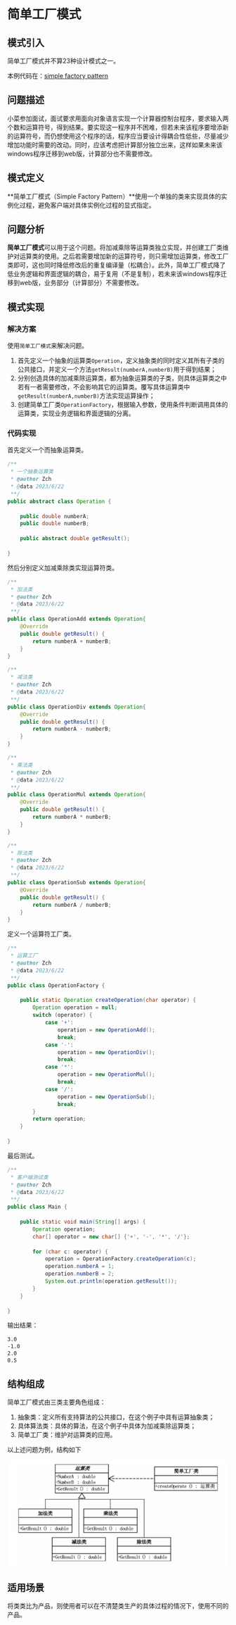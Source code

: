 # 简单工厂模式

## 模式引入

简单工厂模式并不算23种设计模式之一。

本例代码在：[simple factory pattern](../../code/design-pattern/simple-factory-pattern)

## 问题描述

小菜参加面试，面试要求用面向对象语言实现一个计算器控制台程序，要求输入两个数和运算符号，得到结果。要实现这一程序并不困难，但若未来该程序要增添新的运算符号，而仍想使用这个程序的话，程序应当要设计得耦合性低些，尽量减少增加功能时需要的改动。同时，应该考虑把计算部分独立出来，这样如果未来该windows程序迁移到web版，计算部分也不需要修改。

## 模式定义

**简单工厂模式（Simple Factory Pattern）**使用一个单独的类来实现具体的实例化过程，避免客户端对具体实例化过程的显式指定。

## 问题分析

**简单工厂模式**可以用于这个问题。将加减乘除等运算类独立实现，并创建工厂类维护对运算类的使用。之后若需要增加新的运算符号，则只需增加运算类，修改工厂类即可，这也同时降低修改后的重复编译量（松耦合）。此外，简单工厂模式降了低业务逻辑和界面逻辑的耦合，易于复用（不是复制），若未来该windows程序迁移到web版，业务部分（计算部分）不需要修改。

## 模式实现

### 解决方案

使用`简单工厂模式`来解决问题。

1. 首先定义一个抽象的运算类`Operation`，定义抽象类的同时定义其所有子类的公共接口，并定义一个方法`getResult(numberA,numberB)`用于得到结果；
2. 分别创造具体的加减乘除运算类，都为抽象运算类的子类，则具体运算类之中若有一者需要修改，不会影响其它的运算类。覆写具体运算类中`getResult(numberA,numberB)`方法实现运算操作；
3. 创建简单工厂类`OperationFactory`，根据输入参数，使用条件判断调用具体的运算类，实现业务逻辑和界面逻辑的分离。

### 代码实现

首先定义一个而抽象运算类。

```java
/**
 * 一个抽象运算类
 * @author Zch
 * @data 2023/6/22
 **/
public abstract class Operation {

    public double numberA;
    public double numberB;

    public abstract double getResult();

}
```

然后分别定义加减乘除类实现运算符类。

```java
/**
 * 加法类
 * @author Zch
 * @data 2023/6/22
 **/
public class OperationAdd extends Operation{
    @Override
    public double getResult() {
        return numberA + numberB;
    }
}
```

```java
/**
 * 减法类
 * @author Zch
 * @data 2023/6/22
 **/
public class OperationDiv extends Operation{
    @Override
    public double getResult() {
        return numberA - numberB;
    }
}
```

```java
/**
 * 乘法类
 * @author Zch
 * @data 2023/6/22
 **/
public class OperationMul extends Operation{
    @Override
    public double getResult() {
        return numberA * numberB;
    }
}
```

```java
/**
 * 除法类
 * @author Zch
 * @data 2023/6/22
 **/
public class OperationSub extends Operation{
    @Override
    public double getResult() {
        return numberA / numberB;
    }
}
```

定义一个运算符工厂类。

```java
/**
 * 运算工厂
 * @author Zch
 * @data 2023/6/22
 **/
public class OperationFactory {

    public static Operation createOperation(char operator) {
        Operation operation = null;
        switch (operator) {
            case '+':
                operation = new OperationAdd();
                break;
            case '-':
                operation = new OperationDiv();
                break;
            case '*':
                operation = new OperationMul();
                break;
            case '/':
                operation = new OperationSub();
                break;
        }
        return operation;
    }

}
```

最后测试。

```java
/**
 * 客户端测试类
 * @author Zch
 * @data 2023/6/22
 **/
public class Main {

    public static void main(String[] args) {
        Operation operation;
        char[] operator = new char[] {'+', '-', '*', '/'};

        for (char c: operator) {
            operation = OperationFactory.createOperation(c);
            operation.numberA = 1;
            operation.numberB = 2;
            System.out.println(operation.getResult());
        }
    }

}
```

输出结果：

```
3.0
-1.0
2.0
0.5
```

## 结构组成

简单工厂模式由三类主要角色组成：

1. 抽象类：定义所有支持算法的公共接口，在这个例子中具有运算抽象类；
2. 具体算法类：具体的算法，在这个例子中具体为加减乘除运算类；
3. 简单工厂类：维护对运算类的应用。

以上述问题为例，结构如下

![image-20230622215349312](./assets/image-20230622215349312.png)

## 适用场景

将类类比为产品，则使用者可以在不清楚类生产的具体过程的情况下，使用不同的产品。